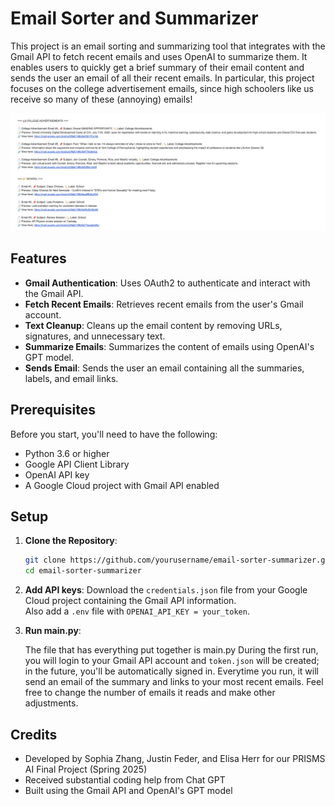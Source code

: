 # Email Sorter and Summarizer

This project is an email sorting and summarizing tool that integrates with the Gmail API to fetch recent emails and uses OpenAI to summarize them. It enables users to quickly get a brief summary of their email content and sends the user an email of all their recent emails. In particular, this project focuses on the college advertisement emails, since high schoolers like us receive so many of these (annoying) emails!

![Screenshot of Email Output](emailexample.png)

## Features

- **Gmail Authentication**: Uses OAuth2 to authenticate and interact with the Gmail API.
- **Fetch Recent Emails**: Retrieves recent emails from the user's Gmail account.
- **Text Cleanup**: Cleans up the email content by removing URLs, signatures, and unnecessary text.
- **Summarize Emails**: Summarizes the content of emails using OpenAI's GPT model.
- **Sends Email**: Sends the user an email containing all the summaries, labels, and email links.

## Prerequisites

Before you start, you'll need to have the following:

- Python 3.6 or higher
- Google API Client Library
- OpenAI API key
- A Google Cloud project with Gmail API enabled

## Setup

1. **Clone the Repository**:

   ```bash
   git clone https://github.com/yourusername/email-sorter-summarizer.git
   cd email-sorter-summarizer

2. **Add API keys**:
    Download the `credentials.json` file from your Google Cloud project containing the Gmail API information.  
    Also add a `.env` file with `OPENAI_API_KEY = your_token`.


3. **Run main.py**:
    
    The file that has everything put together is main.py
    During the first run, you will login to your Gmail API account and `token.json` will be created; in the future, you'll be automatically signed in. Everytime you run, it will send an email of the summary and links to your most recent emails. Feel free to change the number of emails it reads and make other adjustments.

## Credits

- Developed by Sophia Zhang, Justin Feder, and Elisa Herr for our PRISMS AI Final Project (Spring 2025)
- Received substantial coding help from Chat GPT 
- Built using the Gmail API and OpenAI's GPT model
